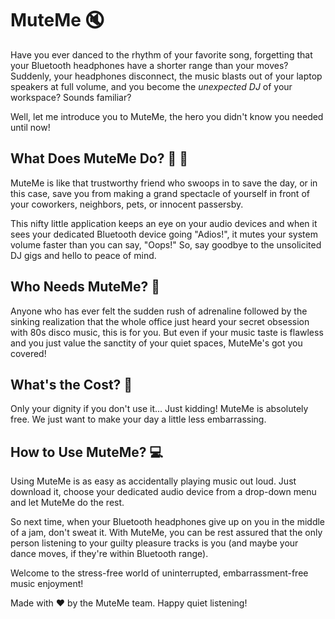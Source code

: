 # MuteMe :mute:

Have you ever danced to the rhythm of your favorite song, forgetting that your Bluetooth headphones have a shorter range than your moves? Suddenly, your headphones disconnect, the music blasts out of your laptop speakers at full volume, and you become the *unexpected DJ* of your workspace? Sounds familiar?

Well, let me introduce you to MuteMe, the hero you didn't know you needed until now!

## What Does MuteMe Do? :musical_note: :no_entry_sign:

MuteMe is like that trustworthy friend who swoops in to save the day, or in this case, save you from making a grand spectacle of yourself in front of your coworkers, neighbors, pets, or innocent passersby.

This nifty little application keeps an eye on your audio devices and when it sees your dedicated Bluetooth device going "Adios!", it mutes your system volume faster than you can say, "Oops!" So, say goodbye to the unsolicited DJ gigs and hello to peace of mind. 

## Who Needs MuteMe? :raising_hand:

Anyone who has ever felt the sudden rush of adrenaline followed by the sinking realization that the whole office just heard your secret obsession with 80s disco music, this is for you. But even if your music taste is flawless and you just value the sanctity of your quiet spaces, MuteMe's got you covered!

## What's the Cost? :money_with_wings:

Only your dignity if you don't use it... Just kidding! MuteMe is absolutely free. We just want to make your day a little less embarrassing.

## How to Use MuteMe? :computer:

Using MuteMe is as easy as accidentally playing music out loud. Just download it, choose your dedicated audio device from a drop-down menu and let MuteMe do the rest.

So next time, when your Bluetooth headphones give up on you in the middle of a jam, don't sweat it. With MuteMe, you can be rest assured that the only person listening to your guilty pleasure tracks is you (and maybe your dance moves, if they're within Bluetooth range). 

Welcome to the stress-free world of uninterrupted, embarrassment-free music enjoyment!

Made with :heart: by the MuteMe team. Happy quiet listening!
